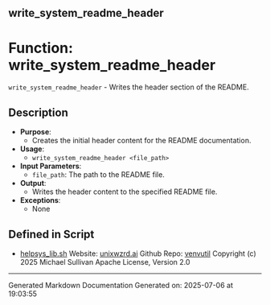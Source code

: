 ## write_system_readme_header
# Function: write_system_readme_header
 `write_system_readme_header` - Writes the header section of the README.
## Description
- **Purpose**:
  - Creates the initial header content for the README documentation.
- **Usage**: 
  - `write_system_readme_header <file_path>`
- **Input Parameters**: 
  - `file_path`: The path to the README file.
- **Output**: 
  - Writes the header content to the specified README file.
- **Exceptions**: 
  - None

## Defined in Script

* [helpsys_lib.sh](../helpsys_lib_sh.md)
Website: [unixwzrd.ai](https://unixwzrd.ai)
Github Repo: [venvutil](https://github.com/unixwzrd/venvutil)
Copyright (c) 2025 Michael Sullivan
Apache License, Version 2.0

---

Generated Markdown Documentation
Generated on: 2025-07-06 at 19:03:55
